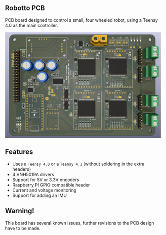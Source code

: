 ## Robotto PCB
PCB board designed to control a small, four wheeled robot, using a Teensy 4.0 as the main controller.
<p align="center">
  <img src="media/RobottoPCB_top.jpg" width="750">
</p>

## Features
- Uses a `Teensy 4.0` or a `Teensy 4.1` (without soldering in the extra headers)
- 4 VNH5019A drivers
- Support for 5V or 3.3V encoders
- Raspberry PI GPIO compatible header
- Current and voltage monitoring
- Support for adding an IMU

## Warning!
This board has several known issues, further revisions to the PCB design have to be made.
